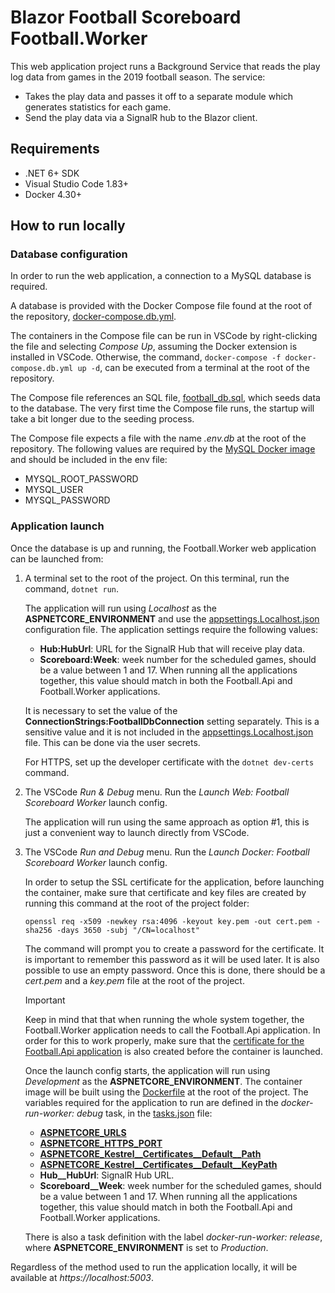 # Blazor Football Scoreboard Football.Worker

This web application project runs a Background Service that reads the play log data from games in the 2019 football season. The service:

- Takes the play data and passes it off to a separate module which generates statistics for each game.
- Send the play data via a SignalR hub to the Blazor client.

## Requirements

- .NET 6+ SDK
- Visual Studio Code 1.83+
- Docker 4.30+

## How to run locally

### Database configuration

In order to run the web application, a connection to a MySQL database is required.

A database is provided with the Docker Compose file found at the root of the repository, [docker-compose.db.yml](/docker-compose.db.yml).

The containers in the Compose file can be run in VSCode by right-clicking the file and selecting *Compose Up*, assuming the Docker extension is installed in VSCode. Otherwise, the command, `docker-compose -f docker-compose.db.yml up -d`, can be executed from a terminal at the root of the repository.

The Compose file references an SQL file, [football_db.sql](/data/football_db.sql), which seeds data to the database. The very first time the Compose file runs, the startup will take a bit longer due to the seeding process.

The Compose file expects a file with the name *.env.db* at the root of the repository. The following values are required by the [MySQL Docker image](https://hub.docker.com/_/mysql/) and should be included in the env file:

- MYSQL_ROOT_PASSWORD
- MYSQL_USER
- MYSQL_PASSWORD

### Application launch

Once the database is up and running, the Football.Worker web application can be launched from:

1. A terminal set to the root of the project. On this terminal, run the command, `dotnet run`.

    The application will run using *Localhost* as the **ASPNETCORE_ENVIRONMENT** and use the [appsettings.Localhost.json](/src/Hosts/Worker/appsettings.Localhost.json) configuration file. The application settings require the following values:
    - **Hub:HubUrl**: URL for the SignalR Hub that will receive play data.
    - **Scoreboard:Week**: week number for the scheduled games, should be a value between 1 and 17. When running all the applications together, this value should match in both the Football.Api and Football.Worker applications.

    It is necessary to set the value of the **ConnectionStrings:FootballDbConnection** setting separately. This is a sensitive value and it is not included in the [appsettings.Localhost.json](/src/Hosts/Worker/appsettings.Localhost.json) file. This can be done via the user secrets.

    For HTTPS, set up the developer certificate with the `dotnet dev-certs` command.

2. The VSCode *Run & Debug* menu. Run the *Launch Web: Football Scoreboard Worker* launch config.

    The application will run using the same approach as option #1, this is just a convenient way to launch directly from VSCode.

3. The VSCode *Run and Debug* menu. Run the *Launch Docker: Football Scoreboard Worker* launch config.

    In order to setup the SSL certificate for the application, before launching the container, make sure that certificate and key files are created by running this command at the root of the project folder:

    ```
    openssl req -x509 -newkey rsa:4096 -keyout key.pem -out cert.pem -sha256 -days 3650 -subj "/CN=localhost"
    ```

    The command will prompt you to create a password for the certificate. It is important to remember this password as it will be used later. It is also possible to use an empty password. Once this is done, there should be a *cert.pem* and a *key.pem* file at the root of the project.

    > [!IMPORTANT]
    > Keep in mind that that when running the whole system together, the Football.Worker application needs to call the Football.Api application. In order for this to work properly, make sure that the [certificate for the Football.Api application](https://github.com/rolspace/blazor-football-scoreboard/tree/main/src/Hosts/Api#application-launch) is also created before the container is launched.

    Once the launch config starts, the application will run using *Development* as the **ASPNETCORE_ENVIRONMENT**.
    The container image will be built using the [Dockerfile](/src/Hosts/Worker/Dockerfile) at the root of the project. The variables required for the application to run are defined in the  *docker-run-worker: debug* task, in the [tasks.json](/tasks.json) file:

    - [**ASPNETCORE_URLS**](https://learn.microsoft.com/en-us/aspnet/core/fundamentals/host/web-host?view=aspnetcore-6.0#server-urls)
    - [**ASPNETCORE_HTTPS_PORT**](https://learn.microsoft.com/en-us/aspnet/core/fundamentals/host/web-host?view=aspnetcore-6.0#https-port)
    - [**ASPNETCORE_Kestrel__Certificates__Default__Path**](https://learn.microsoft.com/en-us/aspnet/core/fundamentals/servers/kestrel/endpoints?view=aspnetcore-8.0#certificate-sources)
    - [**ASPNETCORE_Kestrel__Certificates__Default__KeyPath**](https://learn.microsoft.com/en-us/aspnet/core/fundamentals/servers/kestrel/endpoints?view=aspnetcore-8.0#certificate-sources)
    - **Hub__HubUrl**: SignalR Hub URL.
    - **Scoreboard__Week**: week number for the scheduled games, should be a value between 1 and 17. When running all the applications together, this value should match in both the Football.Api and Football.Worker applications.

    There is also a task definition with the label *docker-run-worker: release*, where **ASPNETCORE_ENVIRONMENT** is set to *Production*.

Regardless of the method used to run the application locally, it will be available at *https&#65279;://localhost:5003*.

